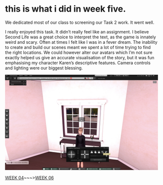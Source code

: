# this is what i did in week five.

We dedicated most of our class to screening our Task 2 work. It went well. 

I really enjoyed this task. It didn’t really feel like an assignment. I believe Second Life was a great choice to interpret the text, as the game is innately weird and scary. Often at times I felt like I was in a fever dream. The inability to create and build our scenes meant we spent a lot of time trying to find the right locations. We could however alter our avatars which I’m not sure exactly helped us give an accurate visualisation of the story, but it was fun emphasising my character Karen’s descriptive features. Camera controls and lighting were our biggest blessing. 

![](secondlife.png)

[WEEK 04](https://taylarogic.github.io/codeWords/04/)~~~>[WEEK 06](https://taylarogic.github.io/codeWords/06/)
